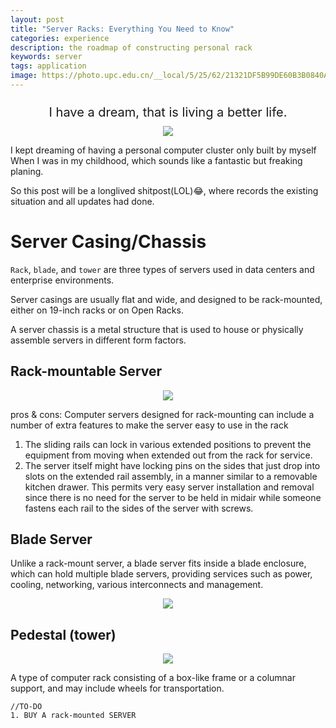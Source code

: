 ```yaml
---
layout: post
title: "Server Racks: Everything You Need to Know"
categories: experience
description: the roadmap of constructing personal rack
keywords: server
tags: application
image: https://photo.upc.edu.cn/__local/5/25/62/21321DF5B99DE60B3B0840AEAE0_1DC14CEC_19B74.jpg
---
```


<div style="font-size:20px;padding:10px 0px" align="center">
 I have a dream, that is living a better life.
</div>

<!--more-->
<div align="center">

<img src="https://quotefancy.com/media/wallpaper/800x450/176074-Victor-Hugo-Quote-I-had-a-dream-my-life-would-be-different-from.jpg"/>

</div>

I kept dreaming of having a personal computer cluster only built by myself When I was in my childhood, which sounds like a fantastic but freaking planing.

So this post will be a longlived shitpost(LOL)😂, where records the existing situation and all updates had done.

# Server Casing/Chassis

`Rack`, `blade`, and `tower` are three types of servers used in data centers and enterprise environments.

Server casings are usually flat and wide, and designed to be rack-mounted, either on 19-inch racks or on Open Racks.

A server chassis is a metal structure that is used to house or physically assemble servers in different form factors.

## Rack-mountable Server

<div align="center" style="max-width:20%;margin:0px auto">

<img src="https://www.supermicro.com/sites/default/files/rackmount/rackmounts-portfolio-2u-dual-processor.png"/>

</div>

pros & cons:
Computer servers designed for rack-mounting can include a number of extra features to make the server easy to use in the rack
1. The sliding rails can lock in various extended positions to prevent the equipment from moving when extended out from the rack for service.
2. The server itself might have locking pins on the sides that just drop into slots on the extended rail assembly, in a manner similar to a removable kitchen drawer. This permits very easy server installation and removal since there is no need for the server to be held in midair while someone fastens each rail to the sides of the server with screws.
   
## Blade Server
Unlike a rack-mount server, a blade server fits inside a blade enclosure, which can hold multiple blade servers, providing services such as power, cooling, networking, various interconnects and management. 

<div align="center" style="max-width:20%;margin:0px auto">

<img src="https://www.supermicro.com/sites/default/files/2018-11/4U_SuperBlade_0.png"/>

</div>

## Pedestal (tower)


<div align="center" style="max-width:20%;margin:0px auto">

<img src="https://www.supermicro.com/files_SYS/images/Chassis/cse-gs5b-000r-2.jpg"/>

</div>

A type of computer rack consisting of a box-like frame or a columnar support, and may include wheels for transportation.

```
//TO-DO
1. BUY A rack-mounted SERVER
```